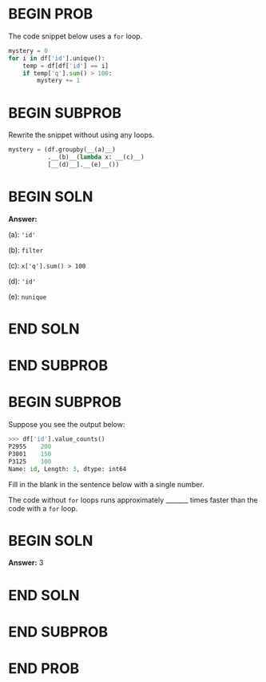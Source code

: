 # BEGIN PROB

The code snippet below uses a `for` loop.

```python
mystery = 0
for i in df['id'].unique():
    temp = df[df['id'] == i]
    if temp['q'].sum() > 100:
        mystery += 1
```

# BEGIN SUBPROB

Rewrite the snippet without using any loops.

```python
mystery = (df.groupby(__(a)__)
           .__(b)__(lambda x: __(c)__)
           [__(d)__].__(e)__())
```

# BEGIN SOLN

**Answer:**

(a): `'id'`

(b): `filter`

(c): `x['q'].sum() > 100`

(d): `'id'`

(e): `nunique`

# END SOLN

# END SUBPROB



# BEGIN SUBPROB

Suppose you see the output below:

```python
>>> df['id'].value_counts()
P2955    200
P3001    150
P3125    100
Name: id, Length: 3, dtype: int64
```
Fill in the blank in the sentence below with a single number.

The code without `for` loops runs approximately _______ times faster than the code with a `for` loop.


# BEGIN SOLN

**Answer:** 3


# END SOLN

# END SUBPROB

# END PROB